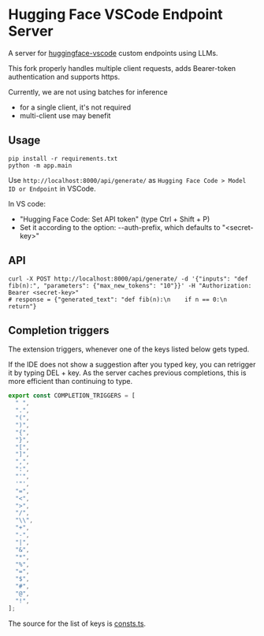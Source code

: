 # Hugging Face VSCode Endpoint Server

A server for [huggingface-vscode](https://github.com/huggingface/huggingface-vscode) custom endpoints using LLMs.

This fork properly handles multiple client requests, adds Bearer-token authentication and supports https.

Currently, we are not using batches for inference
  * for a single client, it's not required
  * multi-client use may benefit

## Usage

```shell
pip install -r requirements.txt
python -m app.main
```

Use `http://localhost:8000/api/generate/` as `Hugging Face Code > Model ID or Endpoint` in VSCode.

In VS code: 
* "Hugging Face Code: Set API token" (type Ctrl + Shift + P)
* Set it according to the option: --auth-prefix, which defaults to "&lt;secret-key&gt;"

## API

```shell
curl -X POST http://localhost:8000/api/generate/ -d '{"inputs": "def fib(n):", "parameters": {"max_new_tokens": "10"}}' -H "Authorization: Bearer <secret-key>"
# response = {"generated_text": "def fib(n):\n    if n == 0:\n        return"}
```

## Completion triggers
The extension triggers, whenever one of the keys listed below gets typed. 

If the IDE does not show a suggestion after you typed key, you can retrigger it by typing DEL + key. As the server caches previous completions, this is more efficient than continuing to type.

```typescript
export const COMPLETION_TRIGGERS = [
  " ",
  ".",
  "(",
  ")",
  "{",
  "}",
  "[",
  "]",
  ",",
  ":",
  "'",
  '"',
  "=",
  "<",
  ">",
  "/",
  "\\",
  "+",
  "-",
  "|",
  "&",
  "*",
  "%",
  "=",
  "$",
  "#",
  "@",
  "!",
];
```
The source for the list of keys is [consts.ts](https://github.com/huggingface/huggingface-vscode/blob/master/src/globals/consts.ts).
